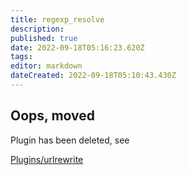 ```yaml
---
title: regexp_resolve
description: 
published: true
date: 2022-09-18T05:16:23.620Z
tags: 
editor: markdown
dateCreated: 2022-09-18T05:10:43.430Z
---
```


## Oops, moved
Plugin has been deleted, see

[Plugins/urlrewrite](/Plugins/urlrewrite)